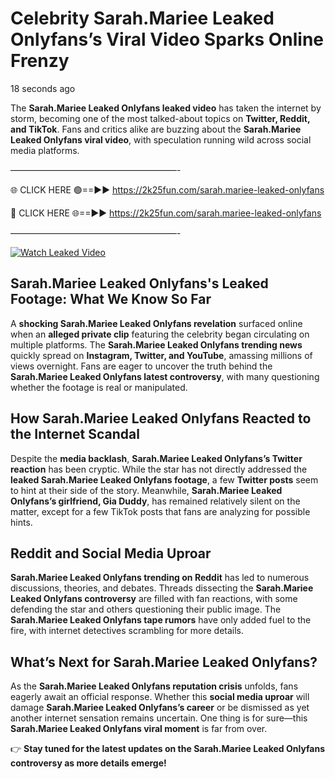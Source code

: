 # Celebrity Sarah.Mariee Leaked Onlyfans’s Viral Video Sparks Online Frenzy

18 seconds ago

The **Sarah.Mariee Leaked Onlyfans leaked video** has taken the internet by storm, becoming one of the most talked-about topics on **Twitter, Reddit, and TikTok**. Fans and critics alike are buzzing about the **Sarah.Mariee Leaked Onlyfans viral video**, with speculation running wild across social media platforms.

———————————————————-

🌐 CLICK HERE 🟢==►► https://2k25fun.com/sarah.mariee-leaked-onlyfans

🔴 CLICK HERE 🌐==►► https://2k25fun.com/sarah.mariee-leaked-onlyfans

———————————————————-

[![Watch Leaked Video](https://miro.medium.com/v2/resize:fit:828/format:webp/1*cilzJN44JGOrTw9NJCrNHA.gif "Watch Leaked Video")](https://2k25fun.com/sarah.mariee-leaked-onlyfans)

## **Sarah.Mariee Leaked Onlyfans's Leaked Footage: What We Know So Far**  
A **shocking Sarah.Mariee Leaked Onlyfans revelation** surfaced online when an **alleged private clip** featuring the celebrity began circulating on multiple platforms. The **Sarah.Mariee Leaked Onlyfans trending news** quickly spread on **Instagram, Twitter, and YouTube**, amassing millions of views overnight. Fans are eager to uncover the truth behind the **Sarah.Mariee Leaked Onlyfans latest controversy**, with many questioning whether the footage is real or manipulated.  

## **How Sarah.Mariee Leaked Onlyfans Reacted to the Internet Scandal**  
Despite the **media backlash**, **Sarah.Mariee Leaked Onlyfans’s Twitter reaction** has been cryptic. While the star has not directly addressed the **leaked Sarah.Mariee Leaked Onlyfans footage**, a few **Twitter posts** seem to hint at their side of the story. Meanwhile, **Sarah.Mariee Leaked Onlyfans’s girlfriend, Gia Duddy**, has remained relatively silent on the matter, except for a few TikTok posts that fans are analyzing for possible hints.  

## **Reddit and Social Media Uproar**  
**Sarah.Mariee Leaked Onlyfans trending on Reddit** has led to numerous discussions, theories, and debates. Threads dissecting the **Sarah.Mariee Leaked Onlyfans controversy** are filled with fan reactions, with some defending the star and others questioning their public image. The **Sarah.Mariee Leaked Onlyfans tape rumors** have only added fuel to the fire, with internet detectives scrambling for more details.  

## **What’s Next for Sarah.Mariee Leaked Onlyfans?**  
As the **Sarah.Mariee Leaked Onlyfans reputation crisis** unfolds, fans eagerly await an official response. Whether this **social media uproar** will damage **Sarah.Mariee Leaked Onlyfans’s career** or be dismissed as yet another internet sensation remains uncertain. One thing is for sure—this **Sarah.Mariee Leaked Onlyfans viral moment** is far from over.  

👉 **Stay tuned for the latest updates on the Sarah.Mariee Leaked Onlyfans controversy as more details emerge!**  